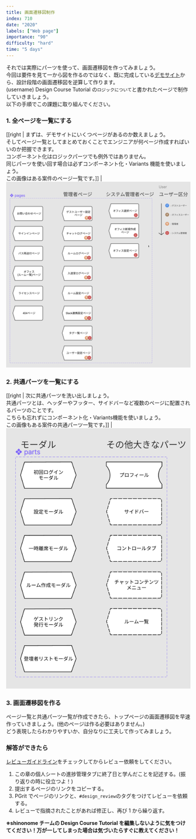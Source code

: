 ```yaml
---
title: 画面遷移図制作
index: 710
date: "2020"
labels: ["Web page"]
importance: "90"
difficulty: "hard"
time: "5 days"
---
```


それでは実際にパーツを使って、画面遷移図を作ってみましょう。  
今回は要件を見て一から図を作るのではなく、既に完成している[デモサイト](https://demo.tcd-theme.com/tcd063/)から、設計段階の画面遷移図を逆算して作ります。  
(username) Design Course Tutorial の`ロジックについて`と書かれたページで制作していきましょう。  
以下の手順でこの課題に取り組んでください。

### 1. 全ページを一覧にする

[[right | まずは、デモサイトにいくつページがあるのか数えましょう。<br/>そしてページ一覧としてまとめておくことでエンジニアが何ページ作成すればいいのか把握できます。<br/>コンポーネント化はロジックパーツでも例外ではありません。<br/>同じパーツを使い回す場合は必ずコンポーネント化・Variants 機能を使いましょう。<br/>この画像はある案件のページ一覧です。]]
| ![pages](./img/pages2.png)

### 2. 共通パーツを一覧にする

[[right | 次に共通パーツを洗い出しましょう。<br/>共通パーツとは、ヘッダーやフッター、サイドバーなど複数のページに配置されるパーツのことです。<br/>こちらも忘れずにコンポーネント化・Variants機能を使いましょう。<br/>この画像もある案件の共通パーツ一覧です。]]
| ![parts](./img/parts.png)

### 3. 画面遷移図を作る

ページ一覧と共通パーツ一覧が作成できたら、トップページの画面遷移図を早速作っていきましょう。(他のページは作る必要はありません。)  
どう表現したらわかりやすいか、自分なりに工夫して作ってみましょう。

### 解答ができたら

[レビューガイドライン](https://www.notion.so/shinonome-inc/29370338f6e14d3fb38e7e1dccd3a826)をチェックしてからレビュー依頼をしてください。

1. この章の個人シートの進捗管理タブに終了日と学んだことを記述する。(振り返りの時に役立つよ！)
2. 提出するページのリンクをコピーする。
3. PGrit でページのリンクと、`#design_review`のタグをつけてレビューを依頼する。
4. レビューで指摘されたことがあれば修正し、再び 1 から繰り返す。

**※shinonome チームの Design Course Tutorial を編集しないように気をつけてください！万が一してしまった場合は気づいたらすぐに教えてください！**
